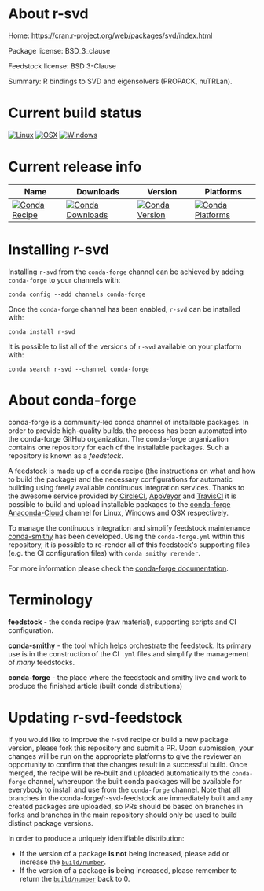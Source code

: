 About r-svd
===========

Home: https://cran.r-project.org/web/packages/svd/index.html

Package license: BSD_3_clause

Feedstock license: BSD 3-Clause

Summary: R bindings to SVD and eigensolvers (PROPACK, nuTRLan).



Current build status
====================

[![Linux](https://img.shields.io/circleci/project/github/conda-forge/r-svd-feedstock/master.svg?label=Linux)](https://circleci.com/gh/conda-forge/r-svd-feedstock)
[![OSX](https://img.shields.io/travis/conda-forge/r-svd-feedstock/master.svg?label=macOS)](https://travis-ci.org/conda-forge/r-svd-feedstock)
[![Windows](https://img.shields.io/appveyor/ci/conda-forge/r-svd-feedstock/master.svg?label=Windows)](https://ci.appveyor.com/project/conda-forge/r-svd-feedstock/branch/master)

Current release info
====================

| Name | Downloads | Version | Platforms |
| --- | --- | --- | --- |
| [![Conda Recipe](https://img.shields.io/badge/recipe-r--svd-green.svg)](https://anaconda.org/conda-forge/r-svd) | [![Conda Downloads](https://img.shields.io/conda/dn/conda-forge/r-svd.svg)](https://anaconda.org/conda-forge/r-svd) | [![Conda Version](https://img.shields.io/conda/vn/conda-forge/r-svd.svg)](https://anaconda.org/conda-forge/r-svd) | [![Conda Platforms](https://img.shields.io/conda/pn/conda-forge/r-svd.svg)](https://anaconda.org/conda-forge/r-svd) |

Installing r-svd
================

Installing `r-svd` from the `conda-forge` channel can be achieved by adding `conda-forge` to your channels with:

```
conda config --add channels conda-forge
```

Once the `conda-forge` channel has been enabled, `r-svd` can be installed with:

```
conda install r-svd
```

It is possible to list all of the versions of `r-svd` available on your platform with:

```
conda search r-svd --channel conda-forge
```


About conda-forge
=================

conda-forge is a community-led conda channel of installable packages.
In order to provide high-quality builds, the process has been automated into the
conda-forge GitHub organization. The conda-forge organization contains one repository
for each of the installable packages. Such a repository is known as a *feedstock*.

A feedstock is made up of a conda recipe (the instructions on what and how to build
the package) and the necessary configurations for automatic building using freely
available continuous integration services. Thanks to the awesome service provided by
[CircleCI](https://circleci.com/), [AppVeyor](http://www.appveyor.com/)
and [TravisCI](https://travis-ci.org/) it is possible to build and upload installable
packages to the [conda-forge](https://anaconda.org/conda-forge)
[Anaconda-Cloud](http://docs.anaconda.org/) channel for Linux, Windows and OSX respectively.

To manage the continuous integration and simplify feedstock maintenance
[conda-smithy](http://github.com/conda-forge/conda-smithy) has been developed.
Using the ``conda-forge.yml`` within this repository, it is possible to re-render all of
this feedstock's supporting files (e.g. the CI configuration files) with ``conda smithy rerender``.

For more information please check the [conda-forge documentation](https://conda-forge.org/docs/).

Terminology
===========

**feedstock** - the conda recipe (raw material), supporting scripts and CI configuration.

**conda-smithy** - the tool which helps orchestrate the feedstock.
                   Its primary use is in the construction of the CI ``.yml`` files
                   and simplify the management of *many* feedstocks.

**conda-forge** - the place where the feedstock and smithy live and work to
                  produce the finished article (built conda distributions)


Updating r-svd-feedstock
========================

If you would like to improve the r-svd recipe or build a new
package version, please fork this repository and submit a PR. Upon submission,
your changes will be run on the appropriate platforms to give the reviewer an
opportunity to confirm that the changes result in a successful build. Once
merged, the recipe will be re-built and uploaded automatically to the
`conda-forge` channel, whereupon the built conda packages will be available for
everybody to install and use from the `conda-forge` channel.
Note that all branches in the conda-forge/r-svd-feedstock are
immediately built and any created packages are uploaded, so PRs should be based
on branches in forks and branches in the main repository should only be used to
build distinct package versions.

In order to produce a uniquely identifiable distribution:
 * If the version of a package **is not** being increased, please add or increase
   the [``build/number``](http://conda.pydata.org/docs/building/meta-yaml.html#build-number-and-string).
 * If the version of a package **is** being increased, please remember to return
   the [``build/number``](http://conda.pydata.org/docs/building/meta-yaml.html#build-number-and-string)
   back to 0.